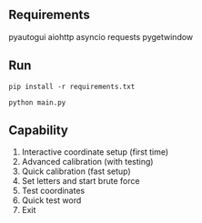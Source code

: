 ## Requirements

pyautogui
aiohttp
asyncio
requests
pygetwindow

## Run

```
pip install -r requirements.txt
```

```
python main.py
```

## Capability

1. Interactive coordinate setup (first time)
2. Advanced calibration (with testing)
3. Quick calibration (fast setup)
4. Set letters and start brute force
5. Test coordinates
6. Quick test word
7. Exit